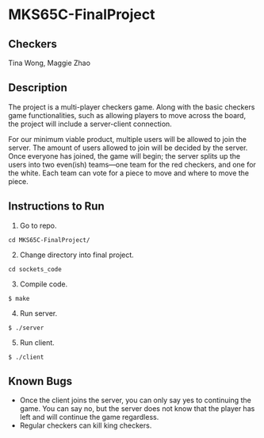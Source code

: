 # MKS65C-FinalProject

## Checkers
Tina Wong, Maggie Zhao

## Description
The project is a multi-player checkers game. Along with the basic checkers game functionalities, such as allowing players to move across the board, the project will include a server-client connection.

For our minimum viable product, multiple users will be allowed to join the server. The amount of users allowed to join will be decided by the server. Once everyone has joined, the game will begin; the server splits up the users into two even(ish) teams—one team for the red checkers, and one for the white. Each team can vote for a piece to move and where to move the piece.

## Instructions to Run
1. Go to repo.
```
cd MKS65C-FinalProject/
```
2. Change directory into final project.
```
cd sockets_code
```
3. Compile code.
```
$ make
```
4. Run server.
```
$ ./server
```
5. Run client.
```
$ ./client
```

## Known Bugs
- Once the client joins the server, you can only say yes to continuing the game. You can say no, but the server does not know that the player has left and will continue the game regardless.
- Regular checkers can kill king checkers.
